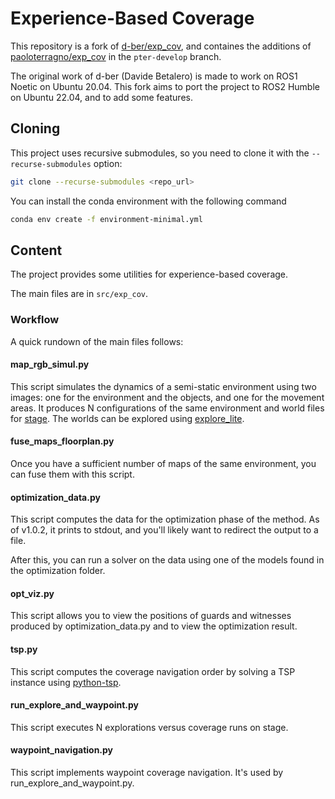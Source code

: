 # Experience-Based Coverage

This repository is a fork of [d-ber/exp_cov](https://github.com/d-ber/exp_cov), and containes the additions of [paoloterragno/exp_cov](https://github.com/paoloterragno/exp_cov) in the `pter-develop` branch.

The original work of d-ber (Davide Betalero) is made to work on ROS1 Noetic on Ubuntu 20.04. This fork aims to port the project to ROS2 Humble on Ubuntu 22.04, and to add some features.

## Cloning

This project uses recursive submodules, so you need to clone it with the `--recurse-submodules` option:

```bash
git clone --recurse-submodules <repo_url>
```

You can install the conda environment with the following command

```bash
conda env create -f environment-minimal.yml
```



## Content

The project provides some utilities for experience-based coverage.

The main files are in `src/exp_cov`.

### Workflow

A quick rundown of the main files follows:

#### map_rgb_simul.py

This script simulates the dynamics of a semi-static environment using two images: one for the environment and the objects, and one for the movement areas. It produces N configurations of the same environment and world files for [stage](https://wiki.ros.org/stage_ros). The worlds can be explored using [explore_lite](https://wiki.ros.org/explore_lite).

#### fuse_maps_floorplan.py

Once you have a sufficient number of maps of the same environment, you can fuse them with this script.

#### optimization_data.py

This script computes the data for the optimization phase of the method. As of v1.0.2, it prints to stdout, and you'll likely want to redirect the output to a file.

After this, you can run a solver on the data using one of the models found in the optimization folder.

#### opt_viz.py

This script allows you to view the positions of guards and witnesses produced by optimization_data.py and to view the optimization result.

#### tsp.py

This script computes the coverage navigation order by solving a TSP instance using [python-tsp](https://github.com/fillipe-gsm/python-tsp).

#### run_explore_and_waypoint.py

This script executes N explorations versus coverage runs on stage.

#### waypoint_navigation.py

This script implements waypoint coverage navigation. It's used by run_explore_and_waypoint.py.
